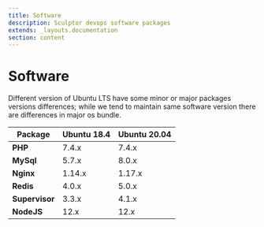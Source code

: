 ```yaml
---
title: Software
description: Sculptor devops software packages
extends: _layouts.documentation
section: content
---
```


# Software
Different version of Ubuntu LTS have some minor or major packages versions differences; while we tend to maintain same software version there are differences in major os bundle.

| Package  | Ubuntu 18.4 | Ubuntu 20.04 |
|-------------|-------------|-------------|
| **PHP**  | 7.4.x | 7.4.x |
| **MySql**  | 5.7.x | 8.0.x |
| **Nginx** | 1.14.x | 1.17.x |
| **Redis** | 4.0.x | 5.0.x |
| **Supervisor** | 3.3.x | 4.1.x |
| **NodeJS** | 12.x | 12.x |